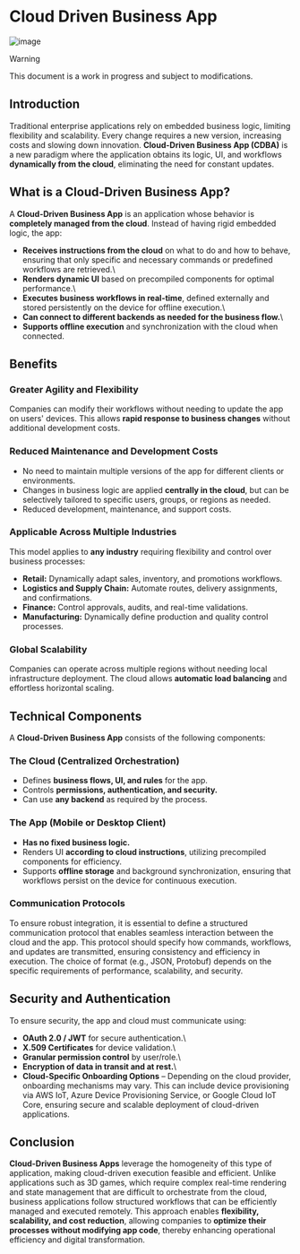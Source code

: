 # Cloud Driven Business App

![image](https://github.com/user-attachments/assets/f41753bd-4239-4637-8d97-89552e5bc4f8)

> [!WARNING]
> This document is a work in progress and subject to modifications.

## Introduction

Traditional enterprise applications rely on embedded business logic, limiting flexibility and scalability. Every change requires a new version, increasing costs and slowing down innovation. **Cloud-Driven Business App (CDBA)** is a new paradigm where the application obtains its logic, UI, and workflows **dynamically from the cloud**, eliminating the need for constant updates.

## What is a Cloud-Driven Business App?

A **Cloud-Driven Business App** is an application whose behavior is **completely managed from the cloud**. Instead of having rigid embedded logic, the app:

- **Receives instructions from the cloud** on what to do and how to behave, ensuring that only specific and necessary commands or predefined workflows are retrieved.\
- **Renders dynamic UI** based on precompiled components for optimal performance.\
- **Executes business workflows in real-time**, defined externally and stored persistently on the device for offline execution.\
- **Can connect to different backends as needed for the business flow.**\
- **Supports offline execution** and synchronization with the cloud when connected.

## Benefits

### **Greater Agility and Flexibility**

Companies can modify their workflows without needing to update the app on users' devices. This allows **rapid response to business changes** without additional development costs.

### **Reduced Maintenance and Development Costs**

- No need to maintain multiple versions of the app for different clients or environments.
- Changes in business logic are applied **centrally in the cloud**, but can be selectively tailored to specific users, groups, or regions as needed.
- Reduced development, maintenance, and support costs.

### **Applicable Across Multiple Industries**

This model applies to **any industry** requiring flexibility and control over business processes:

- **Retail:** Dynamically adapt sales, inventory, and promotions workflows.
- **Logistics and Supply Chain:** Automate routes, delivery assignments, and confirmations.
- **Finance:** Control approvals, audits, and real-time validations.
- **Manufacturing:** Dynamically define production and quality control processes.

### **Global Scalability**

Companies can operate across multiple regions without needing local infrastructure deployment. The cloud allows **automatic load balancing** and effortless horizontal scaling.

## Technical Components

A **Cloud-Driven Business App** consists of the following components:

### **The Cloud (Centralized Orchestration)**

- Defines **business flows, UI, and rules** for the app.
- Controls **permissions, authentication, and security.**
- Can use **any backend** as required by the process.

### **The App (Mobile or Desktop Client)**

- **Has no fixed business logic.**
- Renders UI **according to cloud instructions**, utilizing precompiled components for efficiency.
- Supports **offline storage** and background synchronization, ensuring that workflows persist on the device for continuous execution.

### **Communication Protocols**

To ensure robust integration, it is essential to define a structured communication protocol that enables seamless interaction between the cloud and the app. This protocol should specify how commands, workflows, and updates are transmitted, ensuring consistency and efficiency in execution. The choice of format (e.g., JSON, Protobuf) depends on the specific requirements of performance, scalability, and security.

## Security and Authentication

To ensure security, the app and cloud must communicate using:
- **OAuth 2.0 / JWT** for secure authentication.\
- **X.509 Certificates** for device validation.\
- **Granular permission control** by user/role.\
- **Encryption of data in transit and at rest.**\
- **Cloud-Specific Onboarding Options** – Depending on the cloud provider, onboarding mechanisms may vary. This can include device provisioning via AWS IoT, Azure Device Provisioning Service, or Google Cloud IoT Core, ensuring secure and scalable deployment of cloud-driven applications.

## Conclusion

**Cloud-Driven Business Apps** leverage the homogeneity of this type of application, making cloud-driven execution feasible and efficient. Unlike applications such as 3D games, which require complex real-time rendering and state management that are difficult to orchestrate from the cloud, business applications follow structured workflows that can be efficiently managed and executed remotely. This approach enables **flexibility, scalability, and cost reduction**, allowing companies to **optimize their processes without modifying app code**, thereby enhancing operational efficiency and digital transformation.

